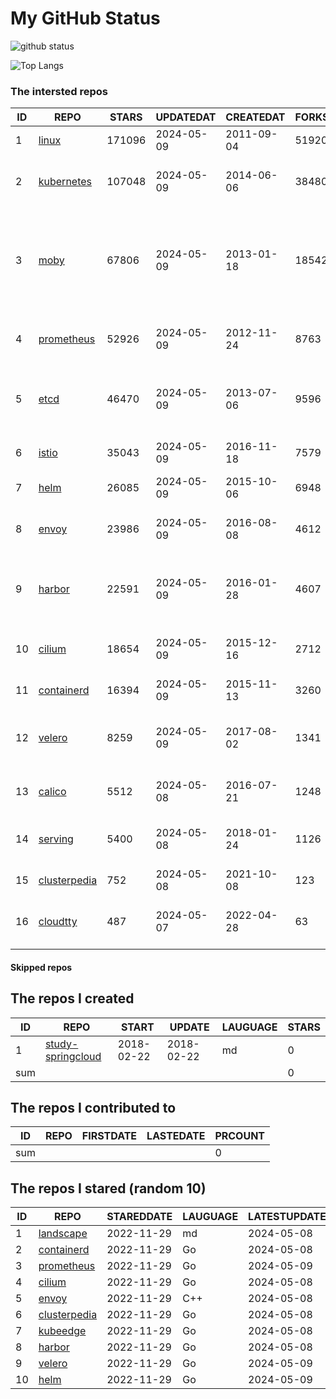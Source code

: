 # My GitHub Status

<img src="https://github-readme-stats-1.yihong0618.vercel.app/api?username=daoqingniu&show_icons=true&&&hide_title=true&count_private=true" alt="github status" />

![Top Langs](https://github-readme-stats-1.yihong0618.vercel.app/api/top-langs/?username=daoqingniu&layout=compact)

<!--START_SECTION:github_repos-->
### The intersted repos
| ID |                              REPO                               | STARS  | UPDATEDAT  | CREATEDAT  | FORKSCOUNT |                                                DESCRIPTIONS                                                |
|----|-----------------------------------------------------------------|--------|------------|------------|------------|------------------------------------------------------------------------------------------------------------|
|  1 | [linux](https://github.com/torvalds/linux)                      | 171096 | 2024-05-09 | 2011-09-04 |      51920 | Linux kernel source tree                                                                                   |
|  2 | [kubernetes](https://github.com/kubernetes/kubernetes)          | 107048 | 2024-05-09 | 2014-06-06 |      38480 | Production-Grade Container Scheduling and Management                                                       |
|  3 | [moby](https://github.com/moby/moby)                            |  67806 | 2024-05-09 | 2013-01-18 |      18542 | The Moby Project - a collaborative project for the container ecosystem to assemble container-based systems |
|  4 | [prometheus](https://github.com/prometheus/prometheus)          |  52926 | 2024-05-09 | 2012-11-24 |       8763 | The Prometheus monitoring system and time series database.                                                 |
|  5 | [etcd](https://github.com/etcd-io/etcd)                         |  46470 | 2024-05-09 | 2013-07-06 |       9596 | Distributed reliable key-value store for the most critical data of a distributed system                    |
|  6 | [istio](https://github.com/istio/istio)                         |  35043 | 2024-05-09 | 2016-11-18 |       7579 | Connect, secure, control, and observe services.                                                            |
|  7 | [helm](https://github.com/helm/helm)                            |  26085 | 2024-05-09 | 2015-10-06 |       6948 | The Kubernetes Package Manager                                                                             |
|  8 | [envoy](https://github.com/envoyproxy/envoy)                    |  23986 | 2024-05-09 | 2016-08-08 |       4612 | Cloud-native high-performance edge/middle/service proxy                                                    |
|  9 | [harbor](https://github.com/goharbor/harbor)                    |  22591 | 2024-05-09 | 2016-01-28 |       4607 | An open source trusted cloud native registry project that stores, signs, and scans content.                |
| 10 | [cilium](https://github.com/cilium/cilium)                      |  18654 | 2024-05-09 | 2015-12-16 |       2712 | eBPF-based Networking, Security, and Observability                                                         |
| 11 | [containerd](https://github.com/containerd/containerd)          |  16394 | 2024-05-09 | 2015-11-13 |       3260 | An open and reliable container runtime                                                                     |
| 12 | [velero](https://github.com/vmware-tanzu/velero)                |   8259 | 2024-05-09 | 2017-08-02 |       1341 | Backup and migrate Kubernetes applications and their persistent volumes                                    |
| 13 | [calico](https://github.com/projectcalico/calico)               |   5512 | 2024-05-08 | 2016-07-21 |       1248 | Cloud native networking and network security                                                               |
| 14 | [serving](https://github.com/knative/serving)                   |   5400 | 2024-05-08 | 2018-01-24 |       1126 | Kubernetes-based, scale-to-zero, request-driven compute                                                    |
| 15 | [clusterpedia](https://github.com/clusterpedia-io/clusterpedia) |    752 | 2024-05-08 | 2021-10-08 |        123 | The Encyclopedia of Kubernetes clusters                                                                    |
| 16 | [cloudtty](https://github.com/cloudtty/cloudtty)                |    487 | 2024-05-07 | 2022-04-28 |         63 | A Friendly Kubernetes CloudShell (Web Terminal) !                                                          |



#### Skipped repos
<!--END_SECTION:github_repos-->

<!--START_SECTION:my_github-->
## The repos I created
| ID  |                                 REPO                                 |   START    |   UPDATE   | LAUGUAGE | STARS |
|-----|----------------------------------------------------------------------|------------|------------|----------|-------|
|   1 | [study-springcloud](https://github.com/daoqingniu/study-springcloud) | 2018-02-22 | 2018-02-22 | md       |     0 |
| sum |                                                                      |            |            |          |     0 |

## The repos I contributed to
| ID  | REPO | FIRSTDATE | LASTEDATE | PRCOUNT |
|-----|------|-----------|-----------|---------|
| sum |      |           |           |       0 |

## The repos I stared (random 10)
| ID |                              REPO                               | STAREDDATE | LAUGUAGE | LATESTUPDATE |
|----|-----------------------------------------------------------------|------------|----------|--------------|
|  1 | [landscape](https://github.com/cncf/landscape)                  | 2022-11-29 | md       | 2024-05-08   |
|  2 | [containerd](https://github.com/containerd/containerd)          | 2022-11-29 | Go       | 2024-05-08   |
|  3 | [prometheus](https://github.com/prometheus/prometheus)          | 2022-11-29 | Go       | 2024-05-09   |
|  4 | [cilium](https://github.com/cilium/cilium)                      | 2022-11-29 | Go       | 2024-05-08   |
|  5 | [envoy](https://github.com/envoyproxy/envoy)                    | 2022-11-29 | C++      | 2024-05-08   |
|  6 | [clusterpedia](https://github.com/clusterpedia-io/clusterpedia) | 2022-11-29 | Go       | 2024-05-08   |
|  7 | [kubeedge](https://github.com/kubeedge/kubeedge)                | 2022-11-29 | Go       | 2024-05-08   |
|  8 | [harbor](https://github.com/goharbor/harbor)                    | 2022-11-29 | Go       | 2024-05-08   |
|  9 | [velero](https://github.com/vmware-tanzu/velero)                | 2022-11-29 | Go       | 2024-05-09   |
| 10 | [helm](https://github.com/helm/helm)                            | 2022-11-29 | Go       | 2024-05-09   |

<!--END_SECTION:my_github-->
